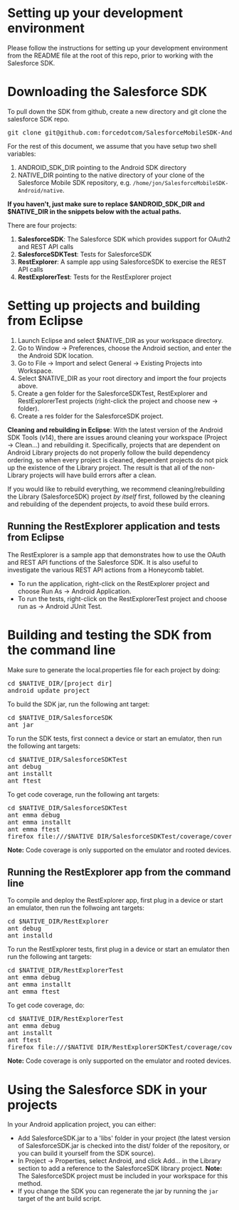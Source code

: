 # Setting up your development environment

Please follow the instructions for setting up your development environment from the README file
at the root of this repo, prior to working with the Salesforce SDK.

# Downloading the Salesforce SDK

To pull down the SDK from github, create a new directory and git clone the salesforce SDK repo.
<pre>
git clone git@github.com:forcedotcom/SalesforceMobileSDK-Android-dev.git
</pre>

For the rest of this document, we assume that you have setup two shell variables:

1. ANDROID_SDK_DIR pointing to the Android SDK directory	
2. NATIVE_DIR pointing to the native directory of your clone of the Salesforce Mobile SDK repository, e.g. `/home/jon/SalesforceMobileSDK-Android/native`.	

**If you haven't, just make sure to replace $ANDROID_SDK_DIR and $NATIVE_DIR in the snippets below with the actual paths.**

There are four projects:

1. **SalesforceSDK**: The Salesforce SDK which provides support for OAuth2 and REST API calls
2. **SalesforceSDKTest**: Tests for SalesforceSDK
3. **RestExplorer**: A sample app using SalesforceSDK to exercise the REST API calls
4. **RestExplorerTest**: Tests for the RestExplorer project

# Setting up projects and building from Eclipse

1. Launch Eclipse and select $NATIVE_DIR as your workspace directory.
2. Go to Window -> Preferences, choose the Android section, and enter the the Android SDK location.
3. Go to File -> Import and select General -> Existing Projects into Workspace.
4. Select $NATIVE_DIR as your root directory and import the four projects above.
5. Create a gen folder for the SalesforceSDKTest, RestExplorer and RestExplorerTest projects (right-click the project and choose new -> folder).
6. Create a res folder for the SalesforceSDK project.

**Cleaning and rebuilding in Eclipse**: With the latest version of the Android SDK Tools (v14), there are issues around cleaning your workspace
(Project -> Clean...) and rebuilding it.  Specifically, projects that are dependent on Android Library projects do not properly follow
the build dependency ordering, so when every project is cleaned, dependent projects do not pick up the existence of the Library project.  The
result is that all of the non-Library projects will have build errors after a clean.

If you would like to rebuild everything, we recommend cleaning/rebuilding the Library (SalesforceSDK) project *by itself* first, followed by
the cleaning and rebuilding of the dependent projects, to avoid these build errors.

## Running the RestExplorer application and tests from Eclipse

The RestExplorer is a sample app that demonstrates how to use the OAuth and REST API functions of the Salesforce SDK. It is also useful to investigate the various REST API actions from a Honeycomb tablet.

* To run the application, right-click on the RestExplorer project and choose Run As -> Android Application.
* To run the tests, right-click on the RestExplorerTest project and choose run as -> Android JUnit Test.

# Building and testing the SDK from the command line

Make sure to generate the local.properties file for each project by doing:
<pre>
cd $NATIVE_DIR/[project dir]
android update project
</pre>

To build the SDK jar, run the following ant target:
<pre>
cd $NATIVE_DIR/SalesforceSDK
ant jar
</pre>

To run the SDK tests, first connect a device or start an emulator, then run the following ant targets:
<pre>
cd $NATIVE_DIR/SalesforceSDKTest
ant debug 
ant installt 
ant ftest
</pre>

To get code coverage, run the following ant targets:
<pre>
cd $NATIVE_DIR/SalesforceSDKTest
ant emma debug 
ant emma installt 
ant emma ftest
firefox file:///$NATIVE_DIR/SalesforceSDKTest/coverage/coverage.html
</pre>
**Note:** Code coverage is only supported on the emulator and rooted devices.

## Running the RestExplorer app from the command line

To compile and deploy the RestExplorer app, first plug in a device or start an emulator, then run the follwoing ant targets:
<pre>
cd $NATIVE_DIR/RestExplorer
ant debug 
ant installd
</pre>

To run the RestExplorer tests, first plug in a device or start an emulator then run the following ant targets:
<pre>
cd $NATIVE_DIR/RestExplorerTest
ant emma debug 
ant emma installt 
ant emma ftest
</pre>


To get code coverage, do:
<pre>
cd $NATIVE_DIR/RestExplorerTest
ant emma debug 
ant installt 
ant ftest
firefox file:///$NATIVE_DIR/RestExplorerSDKTest/coverage/coverage.html
</pre>
**Note:** Code coverage is only supported on the emulator and rooted devices.

# Using the Salesforce SDK in your projects

In your Android application project, you can either:

* Add SalesforceSDK.jar to a 'libs' folder in your project (the latest version of SalesforceSDK.jar is checked into the dist/ folder of the repository, or you can build it yourself from the SDK source).
* In Project -> Properties, select Android, and click Add... in the Library section to add a reference to the SalesforceSDK library project.  **Note:** The SalesforceSDK project must be included in your workspace for this method.
* If you change the SDK you can regenerate the jar by running the `jar` target of the ant build script.

